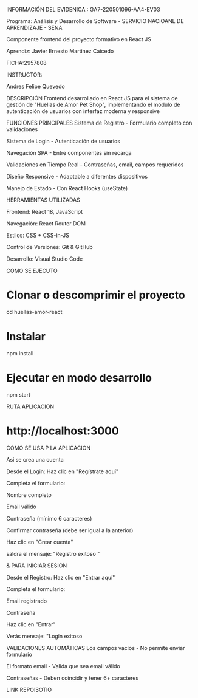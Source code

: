   INFORMACIÓN DEL EVIDENICA : GA7-220501096-AA4-EV03

Programa: Análisis y Desarrollo de Software - SERVICIO NACIOANL DE APRENDIZAJE - SENA

Componente frontend del proyecto formativo en React JS

Aprendiz: Javier Ernesto Martinez Caicedo

FICHA:2957808

INSTRUCTOR:

Andres Felipe Quevedo


DESCRIPCIÓN
Frontend desarrollado en React JS para el sistema de gestión de "Huellas de Amor Pet Shop", implementando el módulo de autenticación de usuarios con interfaz moderna y responsive


FUNCIONES PRINCIPALES
Sistema de Registro - Formulario completo con validaciones

Sistema de Login - Autenticación de usuarios

Navegación SPA - Entre componentes sin recarga

Validaciones en Tiempo Real - Contraseñas, email, campos requeridos

Diseño Responsive - Adaptable a diferentes dispositivos

Manejo de Estado - Con React Hooks (useState)

HERRAMIENTAS UTILIZADAS

Frontend: React 18, JavaScript 

Navegación: React Router DOM

Estilos: CSS + CSS-in-JS

Control de Versiones: Git & GitHub

Desarrollo: Visual Studio Code

COMO SE EJECUTO
# Clonar o descomprimir el proyecto
cd huellas-amor-react

# Instalar
npm install

# Ejecutar en modo desarrollo
npm start

RUTA APLICACION 
# http://localhost:3000

COMO SE USA P LA APLICACION
 
 Asi se crea una cuenta

Desde el Login: Haz clic en "Regístrate aquí"

Completa el formulario:

 Nombre completo 

 Email válido 

 Contraseña (mínimo 6 caracteres)

 Confirmar contraseña (debe ser igual a la anterior)

Haz clic en "Crear cuenta"

saldra el mensaje: "Registro exitoso "

& PARA INICIAR SESION 

Desde el Registro: Haz clic en "Entrar aquí"

Completa el formulario:

 Email registrado

 Contraseña

Haz clic en "Entrar"

Verás mensaje: "Login exitoso 

 VALIDACIONES AUTOMÁTICAS
Los campos vacíos - No permite enviar formulario

El formato email - Valida que sea email válido

 Contraseñas - Deben coincidir y tener 6+ caracteres

 LINK REPOISOTIO 